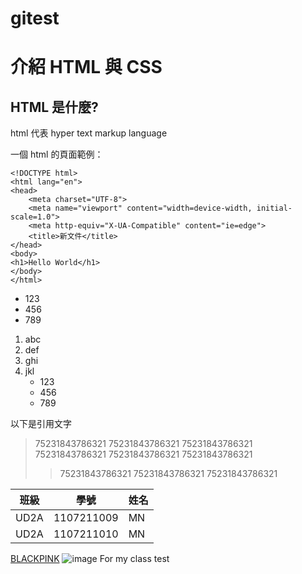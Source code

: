 # gitest
# 介紹 HTML 與 CSS
## HTML 是什麼?

html 代表 hyper text markup language

一個 html 的頁面範例：

    <!DOCTYPE html>
    <html lang="en">
    <head>
        <meta charset="UTF-8">
        <meta name="viewport" content="width=device-width, initial-scale=1.0">
        <meta http-equiv="X-UA-Compatible" content="ie=edge">
        <title>新文件</title>
    </head>
    <body>
    <h1>Hello World</h1>
    </body>
    </html>
    
    
* 123
* 456
* 789

1. abc
2. def
3. ghi
4. jkl
    * 123
    * 456
    * 789



以下是引用文字
>75231843786321 75231843786321 75231843786321
>75231843786321 75231843786321 75231843786321
>>75231843786321 75231843786321 75231843786321




|  班級  |     學號       |   姓名  |
|  ----- |    ---------  |  ------ |
|  UD2A  |   1107211009  |    MN   |
|  UD2A  |   1107211010  |    MN   |

[BLACKPINK](https://www.youtube.com/channel/UCOmHUn--16B90oW2L6FRR3A)
![image](https://pullman.accor.com/destinations/country/thailand-1400x788-1.jpg)
For my class test


